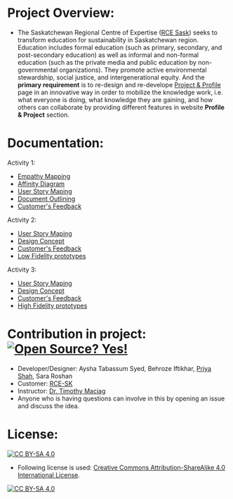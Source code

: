 # Project Overview:
* The Saskatchewan Regional Centre of Expertise ([RCE Sask](https://saskrce.ca/)) seeks to transform education for sustainability in Saskatchewan region. Education includes formal education (such as primary, secondary, and post-secondary education) as well as informal and non-formal education (such as the private media and public education by non-governmental organizations). They promote active environmental stewardship, social justice, and intergenerational equity. And the **primary requirement** is to re-design and re-develope [Project & Profile](https://saskrce.ca/blog/profiles-projects/) page in an innovative way in order to mobilize the knowledge work, i.e. what everyone is doing, what knowledge they are gaining, and how others can collaborate by providing different features in website **Profile & Project** section.


# Documentation:
Activity 1:

* [Empathy Mapping](https://github.com/priyacshah/RCE_Sask_Website_Design/blob/main/Documentation/Empathy%20Mapping%20Diagram/Empathy%20Mapping.pdf)
* [Affinity Diagram](https://github.com/priyacshah/RCE_Sask_Website_Design/blob/main/Documentation/Affinity%20Diagram/Affinity%20Diagram.pdf)
* [User Story Maping](https://github.com/priyacshah/RCE_Sask_Website_Design/tree/main/Documentation/User%20Story%20Mapping)
* [Document Outlining](https://github.com/priyacshah/RCE_Sask_Website_Design/blob/main/Documentation/Document%20Outline/Document%20Outline.pdf)
* [Customer's Feedback](https://github.com/priyacshah/RCE_Sask_Website_Design/blob/main/Documentation/Customer%20Feedbacks/Summary%20of%20Feedback%201.pdf)

Activity 2:

* [User Story Maping](https://github.com/priyacshah/RCE_Sask_Website_Design/blob/main/Documentation/User%20Story%20Mapping/User_Story_Mapping_2.pdf)
* [Design Concept](https://github.com/priyacshah/RCE_Sask_Website_Design/blob/main/Documentation/Design%20Concepts/Design_concepts_1.pdf)
* [Customer's Feedback](https://github.com/priyacshah/RCE_Sask_Website_Design/blob/main/Documentation/Customer%20Feedbacks/Summary%20of%20Feedback%202.pdf)
* [Low Fidelity prototypes](https://github.com/priyacshah/RCE_Sask_Website_Design/tree/main/Prototypes/Low_fidelity)

Activity 3:

* [User Story Maping](https://github.com/priyacshah/RCE_Sask_Website_Design/blob/main/Documentation/User%20Story%20Mapping/User_Story_Mapping_3.pdf)
* [Design Concept](https://github.com/priyacshah/RCE_Sask_Website_Design/blob/main/Documentation/Design%20Concepts/Design_concepts_2.pdf)
* [Customer's Feedback](https://github.com/priyacshah/RCE_Sask_Website_Design/blob/main/Documentation/Customer%20Feedbacks/Summary%20of%20Feedback%203.pdf)
* [High Fidelity prototypes](https://github.com/priyacshah/RCE_Sask_Website_Design/tree/main/Prototypes/High_fidelity)


# Contribution in project: [![Open Source? Yes!](https://badgen.net/badge/Open%20Source%20%3F/Yes%21/blue?icon=github)](https://github.com/Naereen/badges/)

* Developer/Designer: Aysha Tabassum Syed, Behroze Iftikhar, [Priya Shah](https://github.com/priyacshah), Sara Roshan
* Customer: [RCE-SK](https://saskrce.ca/)
* Instructor: [Dr. Timothy Maciag](https://www.maciag.ca/)
* Anyone who is having questions can involve in this by opening an issue and discuss the idea.


# License:


[![CC BY-SA 4.0][cc-by-sa-shield]][cc-by-sa]

* Following license is used:
[Creative Commons Attribution-ShareAlike 4.0 International License][cc-by-sa].

[![CC BY-SA 4.0][cc-by-sa-image]][cc-by-sa]

[cc-by-sa]: http://creativecommons.org/licenses/by-sa/4.0/
[cc-by-sa-image]: https://licensebuttons.net/l/by-sa/4.0/88x31.png
[cc-by-sa-shield]: https://img.shields.io/badge/License-CC%20BY--SA%204.0-lightgrey.svg
